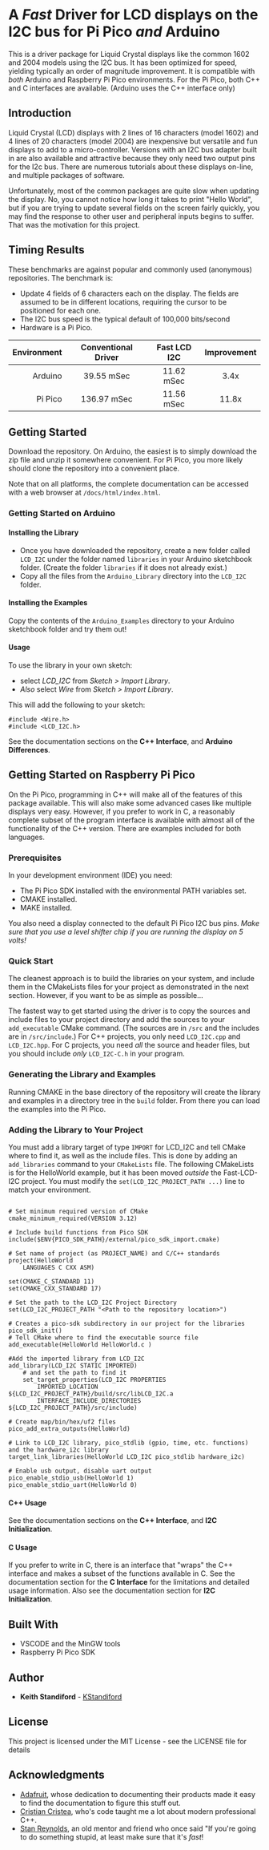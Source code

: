 # A *Fast* Driver for LCD displays on the I2C bus for Pi Pico *and* Arduino 

This is a driver package for Liquid Crystal displays like the common 1602 and 2004 models using the I2C bus. It has been optimized for speed, yielding typically an order of magnitude improvement. It is compatible with *both* Arduino and Raspberry Pi Pico environments. For the Pi Pico, both C++ and C interfaces are available. (Arduino uses the C++ interface only)

## Introduction

Liquid Crystal (LCD) displays with 2 lines of 16 characters (model 1602) and 4 lines of 20 characters (model 2004) are inexpensive but versatile and fun displays to add to a micro-controller. Versions with an I2C bus adapter built in are also available and attractive because they only need two output pins for the I2c bus. There are numerous tutorials about these displays on-line, and multiple packages of software. 

Unfortunately, most of the common packages are quite slow when updating the display. No, you cannot notice how long it takes to print "Hello World", but if you are trying to update several fields on the screen fairly quickly, you may find the response to other user and peripheral inputs begins to suffer. That was the motivation for this project.

## Timing Results

These benchmarks are against popular and commonly used (anonymous) repositories. The benchmark is:
 - Update 4 fields of 6 characters each on the display. The fields are assumed to be in different locations, requiring the cursor to be positioned for each one.
 - The I2C bus speed is the typical default of 100,000 bits/second
 - Hardware is a Pi Pico.
 

 | Environment| Conventional Driver | Fast LCD I2C | Improvement |
 | --: | :----: | :---: | :---: |
 | Arduino | 39.55 mSec | 11.62 mSec | 3.4x |
 | Pi Pico | 136.97 mSec | 11.56 mSec | 11.8x |

## Getting Started

Download the repository. On Arduino, the easiest is to simply download the zip file and unzip it somewhere convenient. For Pi Pico, you more likely should clone the repository into a convenient place.

Note that on all platforms, the complete documentation can be accessed with a web browser at `/docs/html/index.html`.

### Getting Started on Arduino

#### Installing the Library

 - Once you have downloaded the repository, create a new folder called `LCD_I2C` under the folder named `libraries` in your 
 Arduino sketchbook folder. (Create the folder `libraries` if it does not already exist.)
 - Copy all the files from the `Arduino_Library` directory into the `LCD_I2C` folder. 

#### Installing the Examples

 Copy the contents of the `Arduino_Examples` directory to your Arduino sketchbook folder and try them out!

#### Usage 
To use the library in your own sketch:
 -  select *LCD_I2C* from *Sketch > Import Library*.
 - *Also* select *Wire* from *Sketch > Import Library*.

This will add the following to your sketch:

    #include <Wire.h>
    #include <LCD_I2C.h>


See the documentation sections on the **C++ Interface**, and  **Arduino Differences**.

## Getting Started on Raspberry Pi Pico

On the Pi Pico, programming in C++ will make all of the features of this package available. This will also make some advanced cases like multiple displays very easy. However, if you prefer to work in C, a reasonably complete subset of the program interface is available with almost all of the functionality of the C++ version. There are examples included for both languages.

### Prerequisites

In your development environment (IDE) you need:
 - The Pi Pico SDK installed with the environmental PATH variables set.
 - CMAKE installed.
 - MAKE installed.

You also need a display connected to the default Pi Pico I2C bus pins. *Make sure that you use a level shifter chip if you are running the display on 5 volts!*

### Quick Start 

The cleanest approach is to build the libraries on your system, and include them in
the CMakeLists files for your project as demonstrated in the next section. However, if
you want to be as simple as possible...

The fastest way to get started using the driver is to copy the sources and include 
files to your project directory and add the sources to your `add_executable` CMake command.
(The sources are in `/src` and the includes are in `/src/include`.) For C++ projects, you only need 
`LCD_I2C.cpp` and `LCD_I2C.hpp`. For C projects, you need *all* the source and header files, 
but you should include *only* `LCD_I2C-C.h` in your program.

### Generating the Library and Examples

Running CMAKE in the base directory of the repository will create the library and examples in a directory tree 
in the `build` folder. From there you can load the examples into the Pi Pico.

### Adding the Library to Your Project

You must add a library target of type `IMPORT` for LCD_I2C and tell CMake where to find it,
as well as the include files.  This is done by adding an `add_libraries` command to
your `CMakeLists` file. The following CMakeLists is for the HelloWorld example, but it has been moved *outside*
the Fast-LCD-I2C project. You must modify the `set(LCD_I2C_PROJECT_PATH ...)` line to match
your environment.

~~~~{.cmake}

# Set minimum required version of CMake
cmake_minimum_required(VERSION 3.12)

# Include build functions from Pico SDK
include($ENV{PICO_SDK_PATH}/external/pico_sdk_import.cmake)

# Set name of project (as PROJECT_NAME) and C/C++ standards
project(HelloWorld
    LANGUAGES C CXX ASM)

set(CMAKE_C_STANDARD 11)
set(CMAKE_CXX_STANDARD 17)

# Set the path to the LCD_I2C Project Directory
set(LCD_I2C_PROJECT_PATH "<Path to the repository location>")

# Creates a pico-sdk subdirectory in our project for the libraries
pico_sdk_init()
# Tell CMake where to find the executable source file
add_executable(HelloWorld HelloWorld.c )

#Add the imported library from LCD_I2C
add_library(LCD_I2C STATIC IMPORTED)
    # and set the path to find it
    set_target_properties(LCD_I2C PROPERTIES
        IMPORTED_LOCATION ${LCD_I2C_PROJECT_PATH}/build/src/libLCD_I2C.a
        INTERFACE_INCLUDE_DIRECTORIES ${LCD_I2C_PROJECT_PATH}/src/include)

# Create map/bin/hex/uf2 files
pico_add_extra_outputs(HelloWorld)

# Link to LCD_I2C library, pico_stdlib (gpio, time, etc. functions) and the hardware_i2c library
target_link_libraries(HelloWorld LCD_I2C pico_stdlib hardware_i2c)

# Enable usb output, disable uart output
pico_enable_stdio_usb(HelloWorld 1)
pico_enable_stdio_uart(HelloWorld 0)
~~~~

#### C++ Usage

See the documentation sections on the **C++ Interface**, and  **I2C Initialization**.

#### C Usage

If you prefer to write in C, there is an interface that "wraps" the C++ interface and makes
a subset of the functions available in C. See the documentation section for the **C Interface** for 
the limitations and detailed usage information. Also see the documentation section for **I2C Initialization**.


## Built With

* VSCODE and the MinGW tools
* Raspberry Pi Pico SDK


## Author

* **Keith Standiford** - [KStandiford](https://github.com/KStandiford)


## License

This project is licensed under the MIT License - see the LICENSE file for details

## Acknowledgments

* [Adafruit](https://www.adafruit.com/), whose dedication to documenting their products made it easy to find the documentation to figure this stuff out.
* [Cristian Cristea](https://github.com/cristiancristea00), who's code taught me a lot about modern professional C++.
* [Stan Reynolds](https://www.linkedin.com/in/stanley-reynolds-4bb86040), an old mentor and friend who once said 
"If you're going to do something stupid, at least make sure that it's *fast*!


